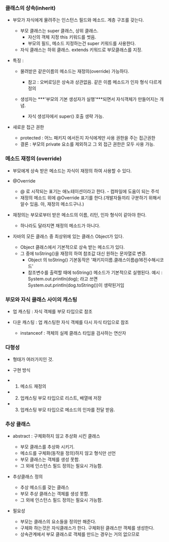 
### 클래스의 상속(inherit)

- 부모가 자식에게 물려주는 인스턴스 필드와 메소드. 계층 구조를 갖는다.
  + 부모 클래스는 super 클래스, 상위 클래스. 
    - 자신의 객체 지정 this 키워드를 썻음.
    - 부모의 필드, 메소드 지정하는건 super 키워드를 사용한다.
  + 자식 클래스는 하위 클래스. extends 키워드로 부모클래스를 지정.

- 특징 :
  + 물려받은 같은이름의 메소드는 재정의(override) 가능하다.
    - 참고 : 오버로딩은 상속과 상관없음. 같은 이름 메소드가 인자 형식 다르게 정의

  + 생성자는 ***'부모의 기본 생성자가 실행'***되면서 자식객체가 만들어지는 개념.
    - 자식 생성자에서 super() 호출 생략 가능.

- 새로운 접근 권한 
  + protected : 어느 패키지 에서든지 자식에게만 사용 권한을 주는 접근권한
  + 결론 : 부모의 private 요소를 제외하고 그 외 접근 권한은 모두 사용 가능.

### 메소드 재정의 (override)

- 부모에게 상속 받은 메소드는 자식이 재정의 하여 사용할 수 있다.

- @Override
  + @ 로 시작되는 표기는 애노테이션이라고 한다. - 컴파일에 도움이 되는 주석
  + 재정의 메소드 위에 @Override 표기를 한다.(개발자들끼리 구분하기 위해서 알수 있음. 아, 재정의 메소드구나.)

- 재정의는 부모로부터 받은 메소드의 이름, 리턴, 인자 형식이 같아야 한다.
  + 하나라도 달라지면 재정의 메소드가 아니다.

- 자바의 모든 클래스 중 최상위에 있는 클래스 Object가 있다.
  + Object 클래스에서 기본적으로 상속 받는 메소드가 있다.
  + 그 중에 toString()을 재정의 하여 참조값 대신 원하는 문자열로 변경.
    - Object 의 toString() 기본동작은 '패키지이름.클래스이름@16진수해시코드'
    - 참조변수를 출력할 때에 toString() 메소드가 기본적으로 실행된다.
    예시 : System.out.println(dog); 라고 쓰면 System.out.println(dog.toString())이 생략된거임

### 부모와 자식 클래스 사이의 캐스팅

- 업 캐스팅 : 자식 객체를 부모 타입으로 참조

- 다운 캐스팅 : 업 캐스팅한 자식 객체를 다시 자식 타입으로 참조
  + instanceof : 객체의 실제 클래스 타입을 검사하는 연산자


### 다형성
 - 형태가 여러가지인 것.

 - 구현 방식
  + 1. 메소드 재정의
  + 2. 업캐스팅 부모 타입으로 리스트, 배열에 저장
  + 3. 업캐스팅 부모 타입으로 메소드의 인자를 전달 받음.


### 추상 클래스

- abstract : 구체화하지 않고 추상화 시킨 클래스
  + 부모 클래스를 추상화 시키기.
  + 메소드를 구체화(동작을 정의)하지 않고 형식만 선언
  + 부모 클래스는 객체를 생성 못함.
  + 그 외에 인스턴스 필드 정의는 필요시 가능함.

- 추상클래스 정의
  + 추상 메소드를 갖는 클래스
  + 부모 추상 클래스는 객체를 생성 못함.
  + 그 외에 인스턴스 필드 정의는 필요시 가능함.

- 필요성
  + 부모는 클래스의 요소들을 정의만 해준다.
  + 구체화 하는것은 자식클래스가 한다. 구체화된 클래스만 객체를 생성한다.
  + 상속관계에서 부모 클래스로 객체를 만드는 경우는 거의 없으므로
